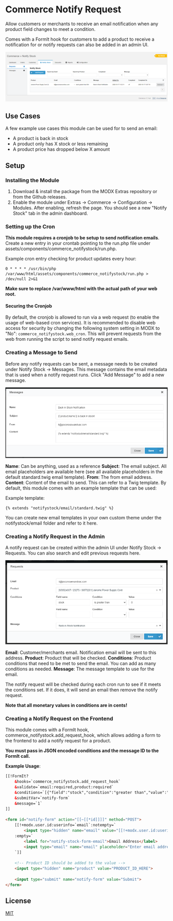 # Commerce Notify Request

Allow customers or merchants to receive an email notification when any product field changes to meet a condition.

Comes with a FormIt hook for customers to add a product to receive a notification for or notify requests can also be added in an admin UI.

![Admin UI](docs/admin-ui.png)

## Use Cases

A few example use cases this module can be used for to send an email:

- A product is back in stock
- A product only has X stock or less remaining
- A product price has dropped below X amount

## Setup

### Installing the Module

1. Download & install the package from the MODX Extras repository or from the Github releases.
2. Enable the module under Extras -> Commerce -> Configuration -> Modules. After enabling, refresh the page. You should see a new "Notify Stock" tab in the admin dashboard.

### Setting up the Cron

**This module requires a cronjob to be setup to send notification emails**. Create a new entry in your crontab pointing to the run.php file under assets/components/commerce_notifystock/run.php.

Example cron entry checking for product updates every hour:

```
0 * * * * /usr/bin/php /var/www/html/assets/components/commerce_notifystock/run.php > /dev/null 2>&1
```

**Make sure to replace /var/www/html with the actual path of your web root.**

#### Securing the Cronjob

By default, the cronjob is allowed to run via a web request (to enable the usage of web-based cron services). It is recommended to disable web access for security by changing the following system setting in MODX to "No": `commerce_notifystock.web_cron`. This will prevent requests from the web from running the script to send notify request emails.

### Creating a Message to Send

Before any notify requests can be sent, a message needs to be created under Notify Stock -> Messages. This message contains the email metadata that is used when a notify request runs. Click "Add Message" to add a new message.

![New Message](docs/new-message.png)

**Name**: Can be anything, used as a reference
**Subject**: The email subject. All email placeholders are available here (see all available placeholders in the default standard.twig email template).
**From**: The from email address.
**Content**: Content of the email to send. This can refer to a Twig template. By default, this module comes with an example template that can be used:

Example template:
```twig
{% extends "notifystock/email/standard.twig" %}
``` 

You can create new email templates in your own custom theme under the notifystock/email folder and refer to it here.

### Creating a Notify Request in the Admin

A notify request can be created within the admin UI under Notify Stock -> Requests. You can also search and edit previous requests here.

![New Request](docs/new-request.png)

**Email**: Customer/merchants email. Notification email will be sent to this address.
**Product**: Product that will be checked.
**Conditions**: Product conditions that need to be met to send the email. You can add as many conditions as needed.
**Message**: The message template to use for the email.

The notify request will be checked during each cron run to see if it meets the conditions set. If it does, it will send an email then remove the notify request.

**Note that all monetary values in conditions are in cents!** 

### Creating a Notify Request on the Frontend

This module comes with a FormIt hook, commerce_notifystock.add_request_hook, which allows adding a form to the frontend to add a notify request for a product.

**You must pass in JSON encoded conditions and the message ID to the FormIt call.**

**Example Usage**:

```html
[[!FormIt?
    &hooks=`commerce_notifystock.add_request_hook`
    &validate=`email:required,product:required`
    &conditions=`[{"field":"stock","condition":"greater than","value":"0"}]`
    &submitVar=`notify-form`
    &message=`1`
]]

<form id="notify-form" action="[[~[[*id]]]]" method="POST">
    [[!+modx.user.id:userinfo=`email`:notempty=`
        <input type="hidden" name="email" value="[[!+modx.user.id:userinfo=`email`]]">`
    :empty=`
        <label for="notify-stock-form-email">Email Address</label>
        <input type="email" name="email" placeholder="Enter email address">
    `]]
    
    <!-- Product ID should be added to the value -->
    <input type="hidden" name="product" value="PRODUCT_ID_HERE">
         
    <input type="submit" name="notify-form" value="Submit">
</form>
```

## License

[MIT](https://github.com/poconosewandvac/Commerce_NotifyStock/blob/master/core/components/commerce_notifystock/docs/license.txt)